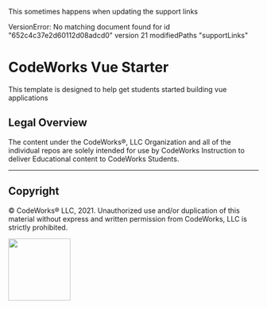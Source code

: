 This sometimes happens when updating the support links

VersionError: No matching document found for id "652c4c37e2d60112d08adcd0" version 21 modifiedPaths "supportLinks"

CodeWorks Vue Starter
=====================
This template is designed to help get students started building vue applications

## Legal Overview

The content under the CodeWorks®, LLC Organization and all of the individual repos are solely intended for use by CodeWorks Instruction to deliver Educational content to CodeWorks Students.

---

## Copyright

© CodeWorks® LLC, 2021. Unauthorized use and/or duplication of this material without express and written permission from CodeWorks, LLC is strictly prohibited.


<img src="https://bcw.blob.core.windows.net/public/img/7815839041305055" width="125">
<!-- 
Challenge Details - Moderations are broken
Mod search form is doing a raw data dump
failed to give reputation, possibly due to recent changes
Moderations on account page are broken
 -->
 <!-- 
 Collector Milestone seems broken, should be at a 3 but shows 5
  -->